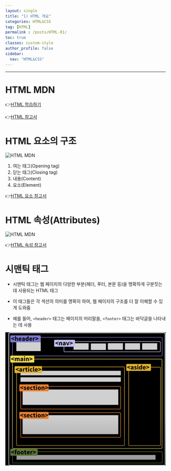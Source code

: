 ```yaml
---
layout: single
title: "1) HTML 개요"
categories: HTML&CSS
tag: [HTML]
permalink : /posts/HTML-01/
toc: true
classes: custom-style
author_profile: false
sidebar:
  nav: "HTML&CSS"
---
```


<hr>

# HTML MDN

👉[HTML 학습하기](https://developer.mozilla.org/ko/docs/Learn/HTML)

👉[HTML 참고서](https://developer.mozilla.org/ko/docs/Web/HTML/Reference)

# HTML 요소의 구조

![HTML MDN](https://developer.mozilla.org/ko/docs/Learn/HTML/Introduction_to_HTML/Getting_started/grumpy-cat-small.png)

1. 여는 태그(Opening tag)
2. 닫는 태그(Closing tag)
3. 내용(Content)
4. 요소(Element)

👉[HTML 요소 참고서](https://developer.mozilla.org/ko/docs/Web/HTML/Element)

# HTML 속성(Attributes)

![HTML MDN](https://developer.mozilla.org/ko/docs/Learn/HTML/Introduction_to_HTML/Getting_started/grumpy-cat-attribute-small.png)

👉[HTML 속성 참고서](https://developer.mozilla.org/ko/docs/Web/HTML/Attributes)

# 시맨틱 태그

- 시맨틱 태그는 웹 페이지의 다양한 부분(헤더, 푸터, 본문 등)을 명확하게 구분짓는 데 사용되는 HTML 태그

- 이 태그들은 각 섹션의 의미를 명확히 하여, 웹 페이지의 구조를 더 잘 이해할 수 있게 도와줌

- 예를 들어, `<header>` 태그는 페이지의 머리말을, `<footer>` 태그는 바닥글을 나타내는 데 사용


![image](../../assets/images/HTML/HTML-01-01.png)
